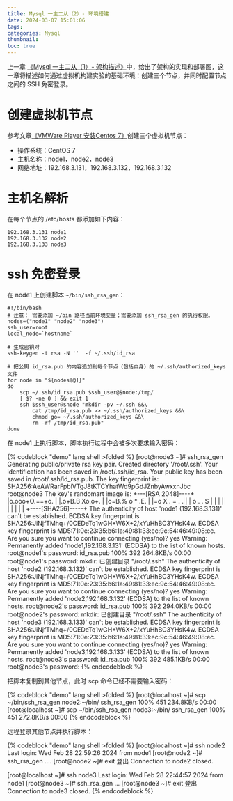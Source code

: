 ```yaml
---
title: Mysql 一主二从（2）- 环境搭建
date: 2024-03-07 15:01:06
tags:
categories: Mysql
thumbnail:
toc: true
---
```



上一章 [《Mysql 一主二从（1）- 架构描述》](/blog/2024/03/07/Mysql/Mysql%20一主二从（1）-%20架构描述)中，给出了架构的实现和部署图，这一章将描述如何通过虚拟机构建实验的基础环境：创建三个节点，并同时配置节点之间的 SSH 免密登录。
<!--more-->

# 创建虚拟机节点

参考文章[《VMWare Player 安装Centos 7》](/blog/2024/02/27/Linux/VMWare%20Player%20安装Centos%207/)创建三个虚拟机节点：

- 操作系统：CentOS 7 
- 主机名称：node1，node2，node3
- 网络地址：192.168.3.131，192.168.3.132，192.168.3.132

# 主机名解析

在每个节点的 /etc/hosts 都添加如下内容：

```shell
192.168.3.131 node1
192.168.3.132 node2
192.168.3.133 node3
```

# ssh 免密登录

在 node1 上创建脚本  `~/bin/ssh_rsa_gen`：

```shell
#!/bin/bash
# 注意： 需要添加 ~/bin 路径当前环境变量；需要添加 ssh_rsa_gen 的执行权限。
nodes=("node1" "node2" "node3")
ssh_user=root
local_node=`hostname`

# 生成密钥对
ssh-keygen -t rsa -N ''  -f ~/.ssh/id_rsa

# 把公钥 id_rsa.pub 的内容追加到每个节点（包括自身）的 ~/.ssh/authorized_keys 文件
for node in "${nodes[@]}"
do
    scp ~/.ssh/id_rsa.pub $ssh_user@$node:/tmp/
    [ $? -ne 0 ] && exit 1
    ssh $ssh_user@$node "mkdir -pv ~/.ssh &&\
        cat /tmp/id_rsa.pub >> ~/.ssh/authorized_keys &&\
        chmod go= ~/.ssh/authorized_keys &&\
        rm -rf /tmp/id_rsa.pub"
done
```

在 node1 上执行脚本，脚本执行过程中会被多次要求输入密码：

{% codeblock "demo" lang:shell >folded %}
[root@node3 ~]# ssh_rsa_gen
Generating public/private rsa key pair.
Created directory '/root/.ssh'.
Your identification has been saved in /root/.ssh/id_rsa.
Your public key has been saved in /root/.ssh/id_rsa.pub.
The key fingerprint is:
SHA256:AeAWRarFpbiVTgJ8tKTCYhatWd9pGdJZnbyAwxxnJbc root@node3
The key's randomart image is:
+---[RSA 2048]----+
|o.ooo+O.==+o.    |
|.o+B.B Xo.o+.    |
|o=B.% o * .E.    |
|=o X . = . .     |
|  o . . S        |
|                 |
|                 |
|                 |
|                 |
+----[SHA256]-----+
The authenticity of host 'node1 (192.168.3.131)' can't be established.
ECDSA key fingerprint is SHA256:JiNjfTMhq+/0CEDeTq1wGH+W6X+2/xYuHhBC3YHsK4w.
ECDSA key fingerprint is MD5:71:0e:23:35:b6:1a:49:81:33:ec:9c:54:46:49:08:ec.
Are you sure you want to continue connecting (yes/no)? yes
Warning: Permanently added 'node1,192.168.3.131' (ECDSA) to the list of known hosts.
root@node1's password:
id_rsa.pub                                                                                                                                 100%  392   264.8KB/s   00:00
root@node1's password:
mkdir: 已创建目录 "/root/.ssh"
The authenticity of host 'node2 (192.168.3.132)' can't be established.
ECDSA key fingerprint is SHA256:JiNjfTMhq+/0CEDeTq1wGH+W6X+2/xYuHhBC3YHsK4w.
ECDSA key fingerprint is MD5:71:0e:23:35:b6:1a:49:81:33:ec:9c:54:46:49:08:ec.
Are you sure you want to continue connecting (yes/no)? yes
Warning: Permanently added 'node2,192.168.3.132' (ECDSA) to the list of known hosts.
root@node2's password:
id_rsa.pub                                                                                                                                 100%  392   294.0KB/s   00:00
root@node2's password:
mkdir: 已创建目录 "/root/.ssh"
The authenticity of host 'node3 (192.168.3.133)' can't be established.
ECDSA key fingerprint is SHA256:JiNjfTMhq+/0CEDeTq1wGH+W6X+2/xYuHhBC3YHsK4w.
ECDSA key fingerprint is MD5:71:0e:23:35:b6:1a:49:81:33:ec:9c:54:46:49:08:ec.
Are you sure you want to continue connecting (yes/no)? yes
Warning: Permanently added 'node3,192.168.3.133' (ECDSA) to the list of known hosts.
root@node3's password:
id_rsa.pub                                                                                                                                 100%  392   485.1KB/s   00:00
root@node3's password:
{% endcodeblock %}

把脚本复制到其他节点，此时 scp 命令已经不需要输入密码：

{% codeblock "demo" lang:shell >folded %}
[root@localhost ~]# scp ~/bin/ssh_rsa_gen node2:~/bin/
ssh_rsa_gen                                   100%  451   234.8KB/s   00:00
[root@localhost ~]# scp ~/bin/ssh_rsa_gen node3:~/bin/
ssh_rsa_gen                                   100%  451   272.8KB/s   00:00
{% endcodeblock %}

远程登录其他节点并执行脚本：

{% codeblock "demo" lang:shell >folded %}
[root@localhost ~]# ssh node2
Last login: Wed Feb 28 22:59:26 2024 from node1
[root@node2 ~]# ssh_rsa_gen
....
[root@node2 ~]# exit
登出
Connection to node2 closed.

[root@localhost ~]# ssh node3
Last login: Wed Feb 28 22:44:57 2024 from node1
[root@node3 ~]# ssh_rsa_gen
...
[root@node3 ~]# exit
登出
Connection to node3 closed.
{% endcodeblock %}